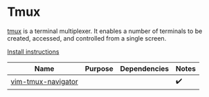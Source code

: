 # Tmux

[tmux](https://github.com/tmux/tmux) is a terminal multiplexer. It enables a number of terminals to be created, accessed, and controlled from a single screen.

[Install instructions](https://github.com/tmux/tmux/wiki/Installing)

| Name                                                                    | Purpose | Dependencies | Notes |
| ----------------------------------------------------------------------- | ------- | ------------ | ----- |
| [vim-tmux-navigator](https://github.com/christoomey/vim-tmux-navigator) |         |              | ✔️    |
